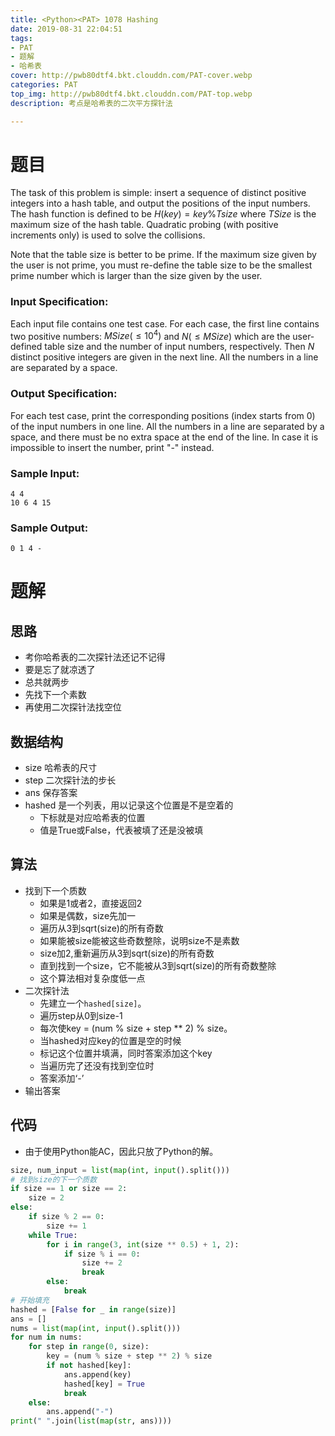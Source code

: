 ```yaml
---
title: <Python><PAT> 1078 Hashing
date: 2019-08-31 22:04:51
tags: 
- PAT
- 题解
- 哈希表
cover: http://pwb80dtf4.bkt.clouddn.com/PAT-cover.webp
categories: PAT
top_img: http://pwb80dtf4.bkt.clouddn.com/PAT-top.webp
description: 考点是哈希表的二次平方探针法

---
```


# 题目

The task of this problem is simple: insert a sequence of distinct positive integers into a hash table, and output the positions of the input numbers. The hash function is defined to be $H(key) = key \%Tsize$ where $TSize$ is the maximum size of the hash table. Quadratic probing (with positive increments only) is used to solve the collisions.

Note that the table size is better to be prime. If the maximum size given by the user is not prime, you must re-define the table size to be the smallest prime number which is larger than the size given by the user.

### Input Specification:

Each input file contains one test case. For each case, the first line contains two positive numbers: $MSize(\leq 10 ^4)$ and $N(\leq MSize)$ which are the user-defined table size and the number of input numbers, respectively. Then *N* distinct positive integers are given in the next line. All the numbers in a line are separated by a space.

### Output Specification:

For each test case, print the corresponding positions (index starts from 0) of the input numbers in one line. All the numbers in a line are separated by a space, and there must be no extra space at the end of the line. In case it is impossible to insert the number, print "-" instead.

### Sample Input:

```in
4 4
10 6 4 15
```

### Sample Output:

```out
0 1 4 -
```

# 题解

## 思路

+ 考你哈希表的二次探针法还记不记得
+ 要是忘了就凉透了
+ 总共就两步
+ 先找下一个素数
+ 再使用二次探针法找空位

## 数据结构

+ size 哈希表的尺寸
+ step 二次探针法的步长
+ ans 保存答案
+ hashed 是一个列表，用以记录这个位置是不是空着的
  + 下标就是对应哈希表的位置
  + 值是True或False，代表被填了还是没被填

## 算法

+ 找到下一个质数
  + 如果是1或者2，直接返回2
  + 如果是偶数，size先加一
  + 遍历从3到sqrt(size)的所有奇数
  + 如果能被size能被这些奇数整除，说明size不是素数
  + size加2,重新遍历从3到sqrt(size)的所有奇数
  + 直到找到一个size，它不能被从3到sqrt(size)的所有奇数整除
  + 这个算法相对复杂度低一点
+ 二次探针法
  + 先建立一个`hashed[size]`。
  + 遍历step从0到size-1
  + 每次使key = (num % size + step ** 2) % size。
  + 当hashed对应key的位置是空的时候
  + 标记这个位置并填满，同时答案添加这个key
  + 当遍历完了还没有找到空位时
  + 答案添加‘-’
+ 输出答案

## 代码

+ 由于使用Python能AC，因此只放了Python的解。

```python
size, num_input = list(map(int, input().split()))
# 找到size的下一个质数
if size == 1 or size == 2:
    size = 2
else:
    if size % 2 == 0:
        size += 1
    while True:
        for i in range(3, int(size ** 0.5) + 1, 2):
            if size % i == 0:
                size += 2
                break
        else:
            break
# 开始填充
hashed = [False for _ in range(size)]
ans = []
nums = list(map(int, input().split()))
for num in nums:
    for step in range(0, size):
        key = (num % size + step ** 2) % size
        if not hashed[key]:
            ans.append(key)
            hashed[key] = True
            break
    else:
        ans.append("-")
print(" ".join(list(map(str, ans))))

```

